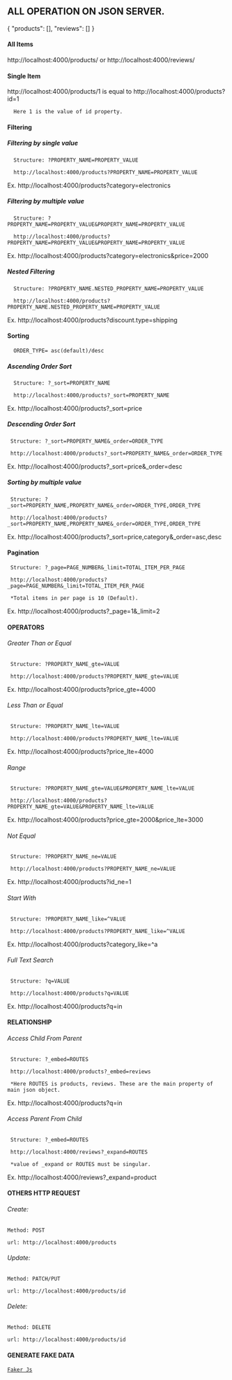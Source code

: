 ## ALL OPERATION ON JSON SERVER.

{
  "products": [],
  "reviews": []
}

#### All Items

  http://localhost:4000/products/ 
    or
  http://localhost:4000/reviews/ 

#### Single Item

  http://localhost:4000/products/1 is equal to http://localhost:4000/products?id=1

      Here 1 is the value of id property.

#### Filtering

##### Filtering by single value

      Structure: ?PROPERTY_NAME=PROPERTY_VALUE

      http://localhost:4000/products?PROPERTY_NAME=PROPERTY_VALUE

  Ex. http://localhost:4000/products?category=electronics

##### Filtering by multiple value

      Structure: ?PROPERTY_NAME=PROPERTY_VALUE&PROPERTY_NAME=PROPERTY_VALUE

      http://localhost:4000/products?PROPERTY_NAME=PROPERTY_VALUE&PROPERTY_NAME=PROPERTY_VALUE

  Ex. http://localhost:4000/products?category=electronics&price=2000


##### Nested Filtering 

      Structure: ?PROPERTY_NAME.NESTED_PROPERTY_NAME=PROPERTY_VALUE

      http://localhost:4000/products?PROPERTY_NAME.NESTED_PROPERTY_NAME=PROPERTY_VALUE

  Ex. http://localhost:4000/products?discount.type=shipping

#### Sorting

      ORDER_TYPE= asc(default)/desc

##### Ascending Order Sort

      Structure: ?_sort=PROPERTY_NAME

      http://localhost:4000/products?_sort=PROPERTY_NAME
      
  Ex. http://localhost:4000/products?_sort=price

##### Descending Order Sort

     Structure: ?_sort=PROPERTY_NAME&_order=ORDER_TYPE

     http://localhost:4000/products?_sort=PROPERTY_NAME&_order=ORDER_TYPE

  Ex. http://localhost:4000/products?_sort=price&_order=desc

##### Sorting by multiple value

     Structure: ?_sort=PROPERTY_NAME,PROPERTY_NAME&_order=ORDER_TYPE,ORDER_TYPE

     http://localhost:4000/products?_sort=PROPERTY_NAME,PROPERTY_NAME&_order=ORDER_TYPE,ORDER_TYPE

  Ex. http://localhost:4000/products?_sort=price,category&_order=asc,desc


#### Pagination

     Structure: ?_page=PAGE_NUMBER&_limit=TOTAL_ITEM_PER_PAGE

     http://localhost:4000/products?_page=PAGE_NUMBER&_limit=TOTAL_ITEM_PER_PAGE
     
     *Total items in per page is 10 (Default).

  Ex. http://localhost:4000/products?_page=1&_limit=2

#### OPERATORS

###### Greater Than or Equal

     Structure: ?PROPERTY_NAME_gte=VALUE

     http://localhost:4000/products?PROPERTY_NAME_gte=VALUE

  Ex. http://localhost:4000/products?price_gte=4000
  
  ###### Less Than or Equal

     Structure: ?PROPERTY_NAME_lte=VALUE

     http://localhost:4000/products?PROPERTY_NAME_lte=VALUE

  Ex. http://localhost:4000/products?price_lte=4000
  
  ###### Range

     Structure: ?PROPERTY_NAME_gte=VALUE&PROPERTY_NAME_lte=VALUE

     http://localhost:4000/products?PROPERTY_NAME_gte=VALUE&PROPERTY_NAME_lte=VALUE

  Ex. http://localhost:4000/products?price_gte=2000&price_lte=3000
  
  ###### Not Equal

     Structure: ?PROPERTY_NAME_ne=VALUE

     http://localhost:4000/products?PROPERTY_NAME_ne=VALUE

  Ex. http://localhost:4000/products?id_ne=1
  
  ###### Start With

     Structure: ?PROPERTY_NAME_like=^VALUE

     http://localhost:4000/products?PROPERTY_NAME_like=^VALUE

  Ex. http://localhost:4000/products?category_like=^a
  
  ###### Full Text Search

     Structure: ?q=VALUE

     http://localhost:4000/products?q=VALUE

  Ex. http://localhost:4000/products?q=in


#### RELATIONSHIP

  ###### Access Child From Parent

     Structure: ?_embed=ROUTES

     http://localhost:4000/products?_embed=reviews
     
     *Here ROUTES is products, reviews. These are the main property of main json object.

  Ex. http://localhost:4000/products?q=in
  
  
  ###### Access Parent From Child

     Structure: ?_embed=ROUTES

     http://localhost:4000/reviews?_expand=ROUTES
     
     *value of _expand or ROUTES must be singular.

  Ex. http://localhost:4000/reviews?_expand=product
  
  
  
#### OTHERS HTTP REQUEST

###### Create:
    
    Method: POST
    
    url: http://localhost:4000/products
    
    
###### Update:
    
    Method: PATCH/PUT
    
    url: http://localhost:4000/products/id
    
    
###### Delete:
    
    Method: DELETE
    
    url: http://localhost:4000/products/id
  
  
#### GENERATE FAKE DATA

[`Faker Js`](https://fakerjs.dev/)
  
  
